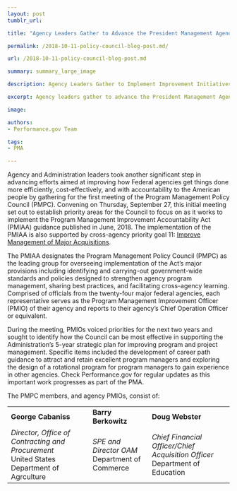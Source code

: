 ```yaml
---
layout: post
tumblr_url:

title: "Agency Leaders Gather to Advance the President Management Agenda’s Efforts to Implement Program Management Improvement Initiatives"

permalink: /2018-10-11-policy-council-blog-post.md/

url: /2018-10-11-policy-council-blog-post.md

summary: summary_large_image

description: Agency Leaders Gather to Implement Improvement Initiatives

excerpt: Agency leaders gather to advance the President Management Agenda's efforts to implement program management improvement initiatives. 

image:

authors:
- Performance.gov Team

tags:
- PMA

---
```


Agency and Administration leaders took another significant step in advancing efforts aimed at improving how Federal agencies get things done more efficiently, cost-effectively, and with accountability to the American people by gathering for the first meeting of the Program Management Policy Council (PMPC). Convening on Thursday, September 27, this initial meeting set out to establish priority areas for the Council to focus on as it works to implement the Program Management Improvement Accountability Act (PMIAA) guidance published in June, 2018. The implementation of the PMIAA is also supported by cross-agency priority goal 11: [Improve Management of Major Acquisitions](https://www.performance.gov/CAP/CAP_goal_11.html).  

The PMIAA designates the Program Management Policy Council (PMPC) as the leading group for overseeing implementation of the Act’s major provisions including identifying and carrying-out government-wide standards and policies designed to strengthen agency program management, sharing best practices, and facilitating cross-agency learning. Comprised of officials from the twenty-four major federal agencies, each representative serves as the Program Management Improvement Officer (PMIO) of their agency and reports to their agency’s Chief Operation Officer or equivalent. 

During the meeting, PMIOs voiced priorities for the next two years and sought to identify how the Council can be most effective in supporting the Administration’s 5-year strategic plan for improving program and project management. Specific items included the development of career path guidance to attract and retain excellent program managers and exploring the design of a rotational program for program managers to gain experience in other agencies. Check Performance.gov for regular updates as this important work progresses as part of the PMA. 

The PMPC members, and agency PMIOs, consist of:
<table border="0">
 <tr>
    <td><b>George Cabaniss</b></td>
    <td><b>Barry Berkowitz</b></td>
    <td><b>Doug Webster</b></td>
 </tr>
 <tr>
   <td><i> Director, Office of Contracting and Procurement</i> 
     <br> United States Department of Agrculture</td>
    <td><i> SPE and Director OAM</i>
<br> Department of Commerce</td>
<td><i>Chief Financial Officer/Chief Acquisition Officer</i>
<br> Department of Education</td>
 </tr>
</table>


